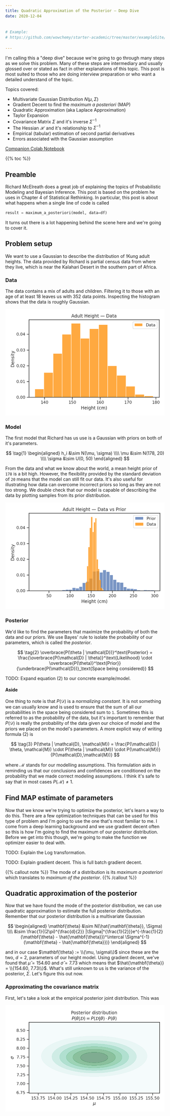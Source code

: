 ```yaml
---
title: Quadratic Approximation of the Posterior — Deep Dive
date: 2020-12-04


# Example:
# https://github.com/wowchemy/starter-academic/tree/master/exampleSite/content/post/writing-technical-content

---
```


I'm calling this a "deep dive" because we're going to go through many steps as we solve this problem. Many of these steps are intermediary and usually glossed over or stated as fact in other explanations of this topic. This post is most suited to those who are doing interview preparation or who want a detailed understand of the topic.

Topics covered:
* Multivariate Gaussian Distribution $N(\mu, \Sigma)$
* Gradient Decent to find the *maximum a posteriori* (MAP)
* Quadratic Approximation (aka Laplace Approximation)
* Taylor Expansion
* Covariance Matrix $\Sigma$ and it's inverse $\Sigma^{-1}$
* The Hessian $\mathcal{H}$ and it's relationship to $\Sigma^{-1}$
* Empirical (tabular) estimation of second partial derivatives
* Errors associated with the Gaussian assumption

[Companion Colab Notebook](https://colab.research.google.com/drive/1REwGPMOk_elQcalsqhKzqQ3WYizB_T37?usp=sharing)

{{% toc %}}

## Preamble

Richard McElreath does a great job of explaining the topics of Probabilistic Modeling and Bayesian Inference. This post is based on the problem he uses in Chapter 4 of Statistical Rethinking. In particular, this post is about what happens when a single line of code is called 

```python
result = maximum_a_posteriori(model, data=df)
``` 

It turns out there is a lot happening behind the scene here and we're going to cover it.

## Problem setup

We want to use a Gaussian to describe the distribution of !Kung adult heights. The data provided by Richard is partial census data from where they live, which is near the Kalahari Desert in the southern part of Africa. 

### Data

The data contains a mix of adults and children. Filtering it to those with an age of at least 18 leaves us with 352 data points. Inspecting the histogram shows that the data is roughly Gaussian.

!['Histogram of adult height data.'](images/data_histogram.png)

### Model

The first model that Richard has us use is a Gaussian with priors on both of it's parameters.

$$
\tag{1}
\begin{aligned}
h_i &\sim N(\mu, \sigma) \\\\
\mu &\sim N(178, 20) \\\\
\sigma &\sim U(0, 50)
\end{aligned}
$$

From the data and what we know about the world, a mean height prior of `178` is a bit high. However, the flexibility provided by the standard deviation of `20` means that the model can still fit our data. It's also useful for illustrating how data can overcome incorrect priors so long as they are not too strong. We double check that our model is capable of describing the data by plotting samples from its prior distribution. 

!['Histogram of height data and model prior.'](images/data_and_prior_histogram.png)

### Posterior

We'd like to find the parameters that maximize the probability of both the data and our priors. We use Bayes' rule to isolate the probability of our parameters, which is called the _posterior_.

$$
\tag{2}
\overbrace{P(\theta | \mathcal{D})}^\text{Posterior} = \frac{\overbrace{P(\mathcal{D} | \theta)}^\text{Likelihood} \cdot \overbrace{P(\theta)}^\text{Prior}}{\underbrace{P(\mathcal{D})}_\text{Space being considered}}
$$

TODO: Expand equation (2) to our concrete example/model.

#### Aside

One thing to note is that $P(\mathcal{D})$ is a _normalizing constant_. It is not something we can usually know and is used to ensure that the sum of all our probabilities in the space being considered sum to `1`. Sometimes this is referred to as the probability of the data, but it's important to remember that $P(\mathcal{D})$ is really the probability of the data given our choice of model and the priors we placed on the model's parameters. A more explicit way of writing formula (2) is

$$
\tag{3}
P(\theta | \mathcal{D}, \mathcal{M}) = \frac{P(\mathcal{D} | \theta, \mathcal{M}) \cdot P(\theta | \mathcal{M}) \cdot P(\mathcal{M})}{P(\mathcal{D},\mathcal{M})}
$$

where $\mathcal{M}$ stands for our modelling assumptions. This formulation aids in reminding us that our conclusions and confidences are conditioned on the probability that we made correct modeling assumptions. I think it's safe to say that in most cases $P(\mathcal{M}) \neq 1$. 


## Find MAP estimate of parameters

Now that we know we're trying to optimize the posterior, let's learn a way to do this. There are a few optimization techniques that can be used for this type of problem and I'm going to use the one that's most familiar to me. I come from a deep learning background and we use gradient decent often so this is how I'm going to find the maximum of our posterior distribution. Before we get into this though, we're going to make the function we optimizer easier to deal with.

TODO: Explain the Log transformation.

TODO: Explain gradient decent. This is full batch gradient decent.


{{% callout note %}}
The mode of a distribution is its *maximum a posteriori* which translates to *maximum of the posterior*.
{{% /callout %}}


## Quadratic approximation of the posterior

Now that we have found the mode of the posterior distribution, we can use quadratic approximation to estimate the full posterior distribution. Remember that our posterior distribution is a multivariate Gaussian

$$
\begin{aligned}
\mathbf{\theta} &\sim N(\hat{\mathbf{\theta}}, \Sigma) \\\\
&\sim \frac{1}{(2\pi)^{\frac{d}{2}} |\Sigma|^{\frac{1}{2}}}e^{-\frac{1}{2}(\mathbf{\theta} - \hat{\mathbf{\theta}})^\intercal \Sigma^{-1}(\mathbf{\theta} - \hat{\mathbf{\theta}})}
\end{aligned}
$$

and in our case $\mathbf{\theta} := \\{\mu, \sigma\\}$ since these are the two, $d = 2$, parameters of our height model. Using gradient decent, we've found that $\hat{\mu} = 154.60$ and $\hat{\sigma} = 7.73$ which means that $\hat{\mathbf{\theta}} = \\{154.60, 7.73\\}$. What's still unknown to us is the variance of the posterior, $\Sigma$. Let's figure this out now.

### Approximating the covariance matrix

First, let's take a look at the empirical posterior joint distribution. This was 

!['Histogram of adult height data.'](images/posterior_distribution.png)

